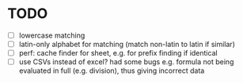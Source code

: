 # TODO 

- [ ] lowercase matching
- [ ] latin-only alphabet for matching (match non-latin to latin if similar)
- [ ] perf: cache finder for sheet, e.g. for prefix finding if identical
- [ ] use CSVs instead of excel? had some bugs e.g. formula not being evaluated in full (e.g. division), thus giving incorrect data

